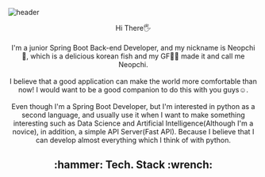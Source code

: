 ![header](https://capsule-render.vercel.app/api?type=waving&color=auto&height=300&section=header&text=Neopchi🐟&fontSize=90)
<div align="center">
Hi There🖐
<br/><br/>
I'm a junior Spring Boot Back-end Developer, and my nickname is Neopchi🐠, which is a delicious korean fish and my GF🙆‍♀️ made it and call me Neopchi.
<br/><br/>
I believe that a good application can make the world more comfortable than now! I would want to be a good companion to do this with you guys☺.
<br/><br/>
Even though I'm a Spring Boot Developer, but I'm interested in python as a second language, and usually use it when I want to make something interesting such as Data Science and Artificial Intelligence(Although I'm a novice), in addition, a simple API Server(Fast API). Because I believe that I can develop almost everything which I think of with python.

<h2>
:hammer: Tech. Stack :wrench:

</h2>
</div>
